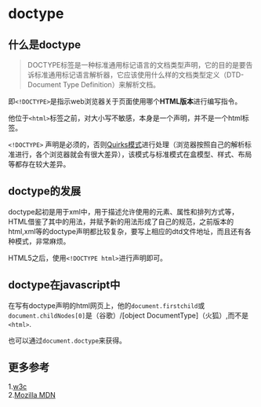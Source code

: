 # doctype

## 什么是doctype  
>DOCTYPE标签是一种标准通用标记语言的文档类型声明，它的目的是要告诉标准通用标记语言解析器，它应该使用什么样的文档类型定义（DTD-Document Type Definition）来解析文档。


即`<!DOCTYPE>`是指示web浏览器关于页面使用哪个**HTML版本**进行编写指令。  

他位于`<html>`标签之前，对大小写不敏感，本身是一个声明，并不是一个html标签。  

`<!DOCTYPE>` 声明是必须的，否则[Quirks模式](https://developer.mozilla.org/en-US/docs/Mozilla_Quirks_Mode_Behavior)进行处理（浏览器按照自己的解析标准进行，各个浏览器就会有很大差异），该模式与标准模式在盒模型、样式、布局等都存在较大差异。

## doctype的发展
doctype起初是用于xml中，用于描述允许使用的元素、属性和排列方式等，HTML借鉴了其中的用法，并赋予新的用法形成了自己的规范，之前版本的html,xml等的doctype声明都比较复杂，要写上相应的dtd文件地址，而且还有各种模式，非常麻烦。  

HTML5之后，使用`<!DOCTYPE html>`进行声明即可。  

## doctype在javascript中  
在写有doctype声明的html网页上，他的`document.firstchild`或`document.childNodes[0]`是<!DOCTYPE html>（谷歌）/[object DocumentType]（火狐）,而不是`<html>`.  

也可以通过`document.doctype`来获得。

## 更多参考
1.[w3c](http://validator.w3.org/docs/sgml.html)  
2.[Mozilla MDN](https://developer.mozilla.org/en-US/docs/Glossary/Doctype)
